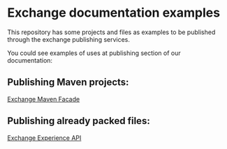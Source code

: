 # Exchange documentation examples

This repository has some projects and files as examples to be published through the exchange publishing services.

You could see examples of uses at publishing section of our documentation:

## Publishing Maven projects:

[Exchange Maven Facade](https://anypoint.mulesoft.com/exchange/portals/anypoint-platform/f1e97bc6-315a-4490-82a7-23abe036327a.anypoint-platform/exchange-maven-facade-api-http/)

## Publishing already packed files:

[Exchange Experience API](https://anypoint.mulesoft.com/exchange/portals/anypoint-platform/f1e97bc6-315a-4490-82a7-23abe036327a.anypoint-platform/exchange-experience-api/)


